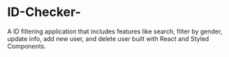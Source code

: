 # ID-Checker-
A ID filtering application that includes features like search, filter by gender, update info, add new user, and delete user built with React and Styled Components.
